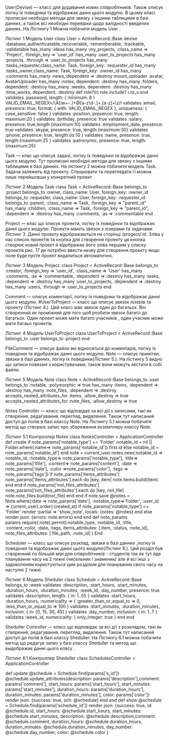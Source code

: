 User(Devise) — класс для додавання нових співробітників. Також описує  логіку їх поведінки та відображає данні цього модулю.  В цьому класі прописані необхідні методи для звязку з іншими таблицями в базі данних, а також всі необхідні перевірки щодо валідності введених данних. На Лістингу 1 Можна побачити модель User .
	
Лістинг 1 Модель User
class User < ActiveRecord::Base
  devise :database_authenticatable,:recoverable, :rememberable, :trackable, :validatable
  has_many :ideas
  has_many :my_projects, :class_name => 'Project', :foreign_key => 'user_id'
  has_many :user_to_projects
  has_many :projects, :through => :user_to_projects
  has_many :tasks_requester,class_name: Task, foreign_key: :requester_id
  has_many :tasks_owner,class_name: Task, foreign_key: :owner_id
  has_many :comments
  has_many :news,:dependent => :destroy
  mount_uploader :avatar, AvatarUploader
  has_many :notes, dependent: :destroy
  has_many :folders, dependent: :destroy
  has_many :weeks, dependent: :destroy
  has_many :time_works, dependent: :destroy
  def role?(r)
    role.include? r.to_s
  end
  validates :password, length: { minimum: 8 }
  VALID_EMAIL_REGEX=/\A[\w+\-.]+@[a-z\d\-.]+\.[a-z]+\z/i
  validates :email, presence: true, format: { with: VALID_EMAIL_REGEX }, uniqueness: { case_sensitive: false }
  validates :position, presence: true, length: maximum:20 }
  validates :birthday, presence: true
  validates :salary, presence: true,length:{maximum:10}
  validates :employment_date, presence: true
  validates :skype, presence: true, length:{maximum:30}
  validates :phone, presence: true, length:{is:10 }
  validates :name, presence: true, length:{maximum:25 }			 validates :patronymic, presence: true, length:{maximum:25}

Task — клас  що описує задачі, логіку їх поведінки та відображає данні цього модулю. Тут прописані необхідні методи для звязку з іншими таблицями в базі данних. На лістингу 2 можна побачити модель Task. Задача залежить від проекту.  Створювати та переглядати її можна лише перейшовши у конкретний проект 

Лістинг 2 Модель Task
class Task < ActiveRecord::Base
  belongs_to :project
  belongs_to :owner, class_name: User, foreign_key: :owner_id
  belongs_to :requester, class_name: User, foreign_key: :requester_id
  belongs_to :parent, :class_name => Task, :foreign_key => "parent_id"
  has_many :children, :class_name => Task, :foreign_key => "parent_id", :dependent => :destroy
  has_many :comments, :as => :commentable
end


Project — клас що описує проекти, логіку їх поведінки та відображає данні цього модулю. Проекти мають звязок  з юзерами та задачами Лістинг 3. Данні проекту відображаються на сторінці /progect/:id. Зліва у нас список проектів та кнопка для створення проекту ця кнопка створює новий проект й відображає його зліва першим у списку проектів  рис. 17  де потрібно ввести назву для створення проекту  якщо поле буде пусте проект видалиться автоматично.

Лістинг 3 Модель Project.
class Project < ActiveRecord::Base
  belongs_to :creator, :foreign_key => 'user_id', :class_name => 'User'
  has_many :comments, :as => :commentable, :dependent => :destroy
  has_many :tasks, :dependent => :destroy
  has_many :user_to_projects, :dependent => :destroy
  has_many :users, :through => :user_to_projects
end


Comment — описує коментарії, логіку їх поведінки та відображає данні цього    модулю.
#UserToProject — класс що описує звязок юзерів та проекту (Лістинг 4.) .Цей класс має звязок один до багатьох. Він створенний як проміжний для того щоб розбити звязок багато до багатьох. Один проект може мати багато учасників , один  учасник може мати багаьо проектів.  

Лістинг 4 Модель UserToProject 
class UserToProject < ActiveRecord::Base
  belongs_to :user
  belongs_to :project
end

FileComment — описує файли які відносяться до коментарів, логіку їх поведінки та відображає данні цього  модулю.
Note — описує примітки, звязки в базі данних, логіку їх поведінки(Лістинг 5.). На лістингу 5 видно що записи повязані з  користувачами, також вони можуть містити в собі файли.

Лістинг 5 Модель Note
class Note < ActiveRecord::Base
  belongs_to :user
  belongs_to :notable, :polymorphic => true
  has_many :items, :dependent => :destroy
  has_many :note_files, :dependent => :destroy
  accepts_nested_attributes_for :items, :allow_destroy => true
  accepts_nested_attributes_for :note_files, :allow_destroy => true


Notes Controller — класс що відповідає за всі дії з записами, такі як створення, редагування,  перегляд, видалення. Також тут написаний доступ до полів в базі классу Note. На Лістингу 5.1 можна побачити метод що створює запис про збереження екземпляру классу Note.

Лістинг 5.1 Контроллер Notes
class NotesController < ApplicationController
def create
  if note_params['notable_type'] == 'Folder'
    notable_id = nil || Folder.where(:name=> note_params['notable_id']).first.id
  else
    notable_id = note_params['notable_id']
  end
  note = current_user.notes.new(:notable_id => notable_id, :notable_type=> note_params['notable_type'], :title=> note_params['title'], :content=> note_params['content'],
                                :date => note_params['date'], :color =>note_params['color'], :tags => note_params['tags'])
  if note_params['items_attributes']
    note_params['items_attributes'].each do |key, item|
      note.items.build(item)
    end
  end
  if note_params['not_files_attributes']
    note_params['not_files_attributes'].each do |key, not_file|
      note.note_files.build(not_file)
    end
  end
  if note.save
    @notes = Note.where(:date => note_params['date'], :notable_type=>'Folder', :user_id => current_user).order(:created_at)
    if note_params['notable_type'] == 'Folder'
      render :partial => 'show_note', locals: {notes: @notes}
    end
  else
    render json: {errors: note.errors}
  end
end
def note_params
  params.require(:note).permit(:notable_type, :notable_id, :title, :content,:color, :date, :tags, items_attributes: [:item, :status, :note_id], note_files_attributes: [:file_path, :note_id] )
End

Scheduler — класс що описує розклад, звязки в базі данних ,логіку їх поведінки та відображає данні цього модулю(Лістинг 6.). Цей розділ був створенний по більшій мірі для співробітників - студентів так як тут йде планування часу на 2 тижні (чисельник і знаменик)  але й всі інші з задоволеням користуються цим розділом для планування свого часу на наступні 2 тижні.

Лістинг 6 Модель Sheduler
class Schedule < ActiveRecord::Base
  belongs_to :week
  validates :description, :start_hours, :start_minutes,
          :duration_hours, :duration_minutes, :week_id,
            :day_number, presence: true
  validates :description, length: { in: 1..55 }
  validates :start_hours, :duration_hours, :numericality => { :greater_than_or_equal_to => 0, :less_than_or_equal_to => 100 }
  validates :start_minutes, :duration_minutes, inclusion: { in: [0, 15, 30, 45] }
  validates :day_number, inclusion: { in: 1..7 }
  validates :week_id, numericality: { only_integer: true }
  end
end

Sheduller Controller — класс що відповідає за всі дії з розкладом, такі як створення, редагування,  перегляд, видалення. Також тут написаний доступ до полів в базі классу Sheduller. На Лістингу 6.1 можна побачити метод що редагує запис у базі классу Sheduller та метод що выдображає данні цього класу .

Лістинг 6.1 Контроллер Sheduller
class SchedulesController < ApplicationController

def update
  @schedule = Schedule.find(params['s_id'])
  @schedule.update_attributes(description: params['description'],comment: params['comment'], start_hours: params['start_hours'], start_minutes: params['start_minutes'],
                              duration_hours: params['duration_hours'], duration_minutes: params['duration_minutes'], color: params['color'])
  render json: {success: true, sch: @schedule}
end
еnd
def show
  @schedule = Schedule.find(params['schedule_id'])
  render json: {success: true, id: @schedule.id, start_hours: @schedule.start_hours, start_minutes: @schedule.start_minutes,
                description: @schedule.description,comment: @schedule.comment, duration_hours: @schedule.duration_hours, duration_minutes: @schedule.duration_minutes, day_number: @schedule.day_number, color: @schedule.color }
